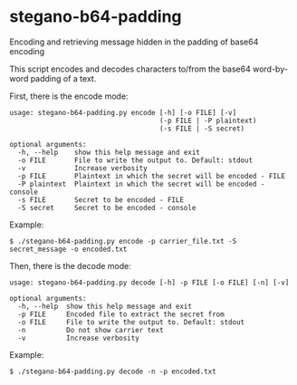 # stegano-b64-padding
Encoding and retrieving message hidden in the padding of base64 encoding 

This script encodes and decodes characters to/from the base64 word-by-word padding of a text.

First, there is the encode mode: 
```
usage: stegano-b64-padding.py encode [-h] [-o FILE] [-v]
                                     (-p FILE | -P plaintext)
                                     (-s FILE | -S secret)

optional arguments:
  -h, --help    show this help message and exit
  -o FILE       File to write the output to. Default: stdout
  -v            Increase verbosity
  -p FILE       Plaintext in which the secret will be encoded - FILE
  -P plaintext  Plaintext in which the secret will be encoded - console
  -s FILE       Secret to be encoded - FILE
  -S secret     Secret to be encoded - console
```
Example:
```
$ ./stegano-b64-padding.py encode -p carrier_file.txt -S secret_message -o encoded.txt 
```

Then, there is the decode mode:
```
usage: stegano-b64-padding.py decode [-h] -p FILE [-o FILE] [-n] [-v]

optional arguments:
  -h, --help  show this help message and exit
  -p FILE     Encoded file to extract the secret from
  -o FILE     File to write the output to. Default: stdout
  -n          Do not show carrier text
  -v          Increase verbosity
```
Example:
```
$ ./stegano-b64-padding.py decode -n -p encoded.txt 
```
